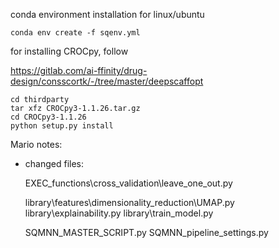 conda environment installation for linux/ubuntu

`conda env create -f sqenv.yml`


for installing CROCpy, follow

https://gitlab.com/ai-ffinity/drug-design/consscortk/-/tree/master/deepscaffopt

    cd thirdparty
    tar xfz CROCpy3-1.1.26.tar.gz
    cd CROCpy3-1.1.26
    python setup.py install


Mario notes:
- changed files:


	EXEC_functions\cross_validation\leave_one_out.py

	library\features\dimensionality_reduction\UMAP.py
	library\explainability.py
	library\train_model.py

	SQMNN_MASTER_SCRIPT.py
	SQMNN_pipeline_settings.py

